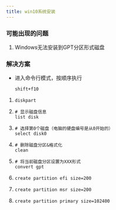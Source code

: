 ```yaml
---
title: win10系统安装
---
```


### 可能出现的问题

1. Windows无法安装到GPT分区形式磁盘

### 解决方案

- 进入命令行模式，按顺序执行

  ```
  shift+f10
  ```

1. ```
   diskpart
   ```

2. ```
   # 显示磁盘信息
   list disk
   ```

3. ```
   # 选择第0个磁盘（电脑的硬盘编号是从0开始的）
   select disk0
   ```

4. ```
   # 删除磁盘分区&格式化
   clean
   ```

5. ```
   # 将当前磁盘分区设置为XXX形式
   convert gpt
   ```

6. ```
   create partition efi size=200
   ```

7. ```
   create partition msr size=200
   ```

8. ```
   create partition primary size=102400
   ```

